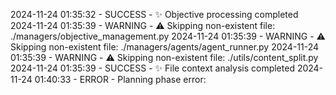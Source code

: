 2024-11-24 01:35:32 - SUCCESS - ✨ Objective processing completed
2024-11-24 01:35:39 - WARNING - ⚠️ Skipping non-existent file: ./managers/objective_management.py
2024-11-24 01:35:39 - WARNING - ⚠️ Skipping non-existent file: ./managers/agents/agent_runner.py
2024-11-24 01:35:39 - WARNING - ⚠️ Skipping non-existent file: ./utils/content_split.py
2024-11-24 01:35:39 - SUCCESS - ✨ File context analysis completed
2024-11-24 01:40:33 - ERROR - Planning phase error: 
